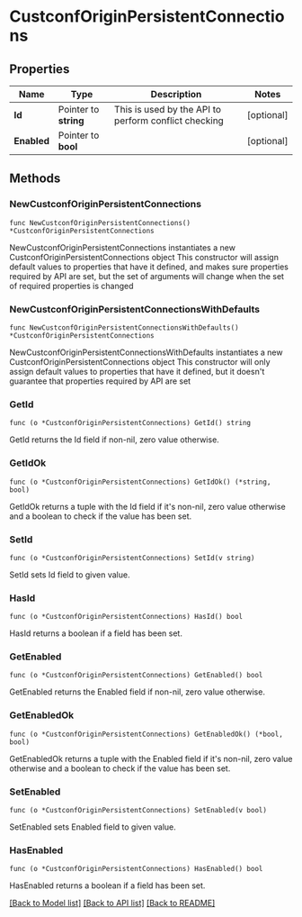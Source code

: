 # CustconfOriginPersistentConnections

## Properties

Name | Type | Description | Notes
------------ | ------------- | ------------- | -------------
**Id** | Pointer to **string** | This is used by the API to perform conflict checking | [optional] 
**Enabled** | Pointer to **bool** |  | [optional] 

## Methods

### NewCustconfOriginPersistentConnections

`func NewCustconfOriginPersistentConnections() *CustconfOriginPersistentConnections`

NewCustconfOriginPersistentConnections instantiates a new CustconfOriginPersistentConnections object
This constructor will assign default values to properties that have it defined,
and makes sure properties required by API are set, but the set of arguments
will change when the set of required properties is changed

### NewCustconfOriginPersistentConnectionsWithDefaults

`func NewCustconfOriginPersistentConnectionsWithDefaults() *CustconfOriginPersistentConnections`

NewCustconfOriginPersistentConnectionsWithDefaults instantiates a new CustconfOriginPersistentConnections object
This constructor will only assign default values to properties that have it defined,
but it doesn't guarantee that properties required by API are set

### GetId

`func (o *CustconfOriginPersistentConnections) GetId() string`

GetId returns the Id field if non-nil, zero value otherwise.

### GetIdOk

`func (o *CustconfOriginPersistentConnections) GetIdOk() (*string, bool)`

GetIdOk returns a tuple with the Id field if it's non-nil, zero value otherwise
and a boolean to check if the value has been set.

### SetId

`func (o *CustconfOriginPersistentConnections) SetId(v string)`

SetId sets Id field to given value.

### HasId

`func (o *CustconfOriginPersistentConnections) HasId() bool`

HasId returns a boolean if a field has been set.

### GetEnabled

`func (o *CustconfOriginPersistentConnections) GetEnabled() bool`

GetEnabled returns the Enabled field if non-nil, zero value otherwise.

### GetEnabledOk

`func (o *CustconfOriginPersistentConnections) GetEnabledOk() (*bool, bool)`

GetEnabledOk returns a tuple with the Enabled field if it's non-nil, zero value otherwise
and a boolean to check if the value has been set.

### SetEnabled

`func (o *CustconfOriginPersistentConnections) SetEnabled(v bool)`

SetEnabled sets Enabled field to given value.

### HasEnabled

`func (o *CustconfOriginPersistentConnections) HasEnabled() bool`

HasEnabled returns a boolean if a field has been set.


[[Back to Model list]](../README.md#documentation-for-models) [[Back to API list]](../README.md#documentation-for-api-endpoints) [[Back to README]](../README.md)


